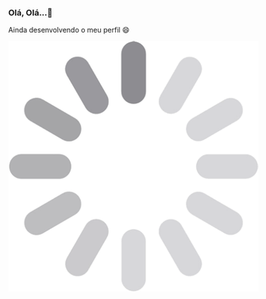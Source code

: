 ### Olá, Olá...👋

Ainda desenvolvendo o meu perfil :smile:


<p align="center">
  <img src="https://raw.githubusercontent.com/Codelessly/FlutterLoadingGIFs/master/packages/cupertino_activity_indicator.gif" alt="animated" />
</p>
